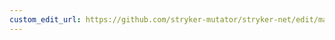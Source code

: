 ```yaml
---
custom_edit_url: https://github.com/stryker-mutator/stryker-net/edit/master/docs/fsharp/CurrentState.md
---
```


